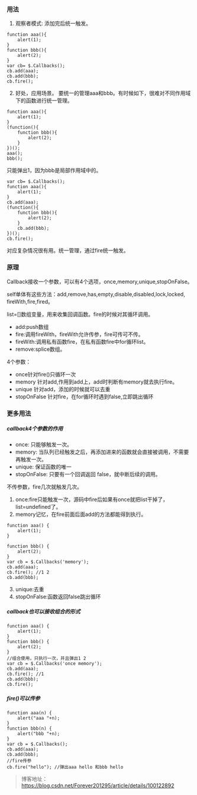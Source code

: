 ### 用法

1. 观察者模式: 添加完后统一触发。


```
function aaa(){
    alert(1);
}
function bbb(){
    alert(2);
}
var cb= $.Callbacks();
cb.add(aaa);
cb.add(bbb);
cb.fire();
```

2. 好处，应用场景。
要统一的管理aaa和bbb。有时候如下，很难对不同作用域下的函数进行统一管理。

```
function aaa(){
    alert(1);
}
(function(){
    function bbb(){
        alert(2);
    }
})();
aaa();
bbb();
```
只能弹出1，因为bbb是局部作用域中的。


```
var cb= $.Callbacks();
function aaa(){
    alert(1);
}
cb.add(aaa);
(function(){
    function bbb(){
        alert(2);
    }
    cb.add(bbb);
})();
cb.fire();
```
对应复杂情况很有用。统一管理，通过fire统一触发。

### 原理
Callback接收一个参数，可以有4个选项，once,memory,unique,stopOnFalse。

self单体有这些方法：add,remove,has,empty,disable,disabled,lock,locked, fireWith,fire,fired。

list=[]数组变量，用来收集回调函数。fire的时候对其循环调用。

- add:push数组
- fire:调用fireWith，fireWith允许传参，fire可传可不传。
- fireWith:调用私有函数fire，在私有函数fire中for循环list。
- remove:splice数组。

4个参数：

- once针对fire()只循环一次
- memory 针对add,作用到add上，add时判断有memory就去执行fire。
- unique 针对add，添加的时候就可以去重
- stopOnFalse 针对fire，在for循环时遇到false,立即跳出循环


### 更多用法
#####  callback4个参数的作用
- once: 只能够触发一次。
- memory: 当队列已经触发之后，再添加进来的函数就会直接被调用，不需要再触发一次。
- unique: 保证函数的唯一
- stopOnFalse: 只要有一个回调返回 false，就中断后续的调用。

不传参数，fire几次就触发几次。

1. once:fire只能触发一次，源码中fire后如果有once就把list干掉了，list=undefined了。
1. memory记忆，在fire前面后面add的方法都能得到执行。

```
function aaa() {
    alert(1);
}

function bbb() {
    alert(2);
}
var cb = $.Callbacks('memory');
cb.add(aaa);
cb.fire(); //1 2
cb.add(bbb);  
```
3. unique:去重
4. stopOnFalse:函数返回false跳出循环

##### callback也可以接收组合的形式

```
function aaa() {
    alert(1);
}
function bbb() {
    alert(2);
}
//组合使用，只执行一次，并且弹出1 2
var cb = $.Callbacks('once memory');
cb.add(aaa);
cb.fire(); //1
cb.add(bbb);
cb.fire();
```
##### fire()可以传参

```
function aaa(n) {
    alert("aaa "+n);
}
function bbb(n) {
    alert("bbb "+n);
}
var cb = $.Callbacks();
cb.add(aaa);
cb.add(bbb);
//fire传参
cb.fire("hello"); //弹出aaa hello 和bbb hello
```


> 博客地址： https://blog.csdn.net/Forever201295/article/details/100122892






















